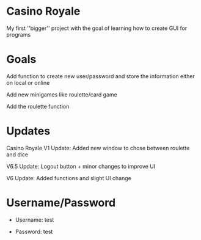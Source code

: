 # Casino Royale

My first ''bigger'' project with the goal of learning how to create GUI for programs

# Goals

Add function to create new user/password and store the information either on local or online

Add new minigames like roulette/card game

Add the roulette function

# Updates

Casino Royale V1 Update: Added new window to chose between roulette and dice

V6.5 Update: Logout button + minor changes to improve UI

V6 Update: Added functions and slight UI change

# Username/Password

* Username: test

* Password: test
